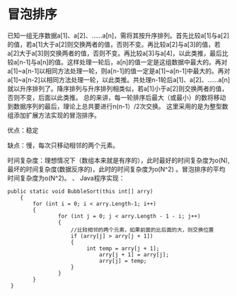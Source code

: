 # 冒泡排序 #

已知一组无序数据a[1]、a[2]、……a[n]，需将其按升序排列。首先比较a[1]与a[2]的值，若a[1]大于a[2]则交换两者的值，否则不变。再比较a[2]与a[3]的值，若a[2]大于a[3]则交换两者的值，否则不变。再比较a[3]与a[4]，以此类推，最后比较a[n-1]与a[n]的值。这样处理一轮后，a[n]的值一定是这组数据中最大的。再对a[1]~a[n-1]以相同方法处理一轮，则a[n-1]的值一定是a[1]~a[n-1]中最大的。再对a[1]~a[n-2]以相同方法处理一轮，以此类推。共处理n-1轮后a[1]、a[2]、……a[n]就以升序排列了。降序排列与升序排列相类似，若a[1]小于a[2]则交换两者的值，否则不变，后面以此类推。 总的来讲，每一轮排序后最大（或最小）的数将移动到数据序列的最后，理论上总共要进行n(n-1）/2次交换。
这里采用的是为整型数组添加扩展方法实现的冒泡排序。

优点：稳定

缺点：慢，每次只移动相邻的两个元素。

时间复杂度：理想情况下（数组本来就是有序的），此时最好的时间复杂度为o(N),最坏的时间复杂度(数据反序的)，此时的时间复杂度为o(N^2) 。冒泡排序的平均时间复杂度为o(N^2)。
、
Java程序实现：

	public static void BubbleSort(this int[] arry)
    	{
        	for (int i = 0; i < arry.Length-1; i++)
        	{
            		for (int j = 0; j < arry.Length - 1 - i; j++)
            		{
                		//比较相邻的两个元素，如果前面的比后面的大，则交换位置
                		if (arry[j] > arry[j + 1])
                		{
                   			 int temp = arry[j + 1];
                    			 arry[j + 1] = arry[j];
                    			 arry[j] = temp;
                		}
            		}
        	}
   	 }
